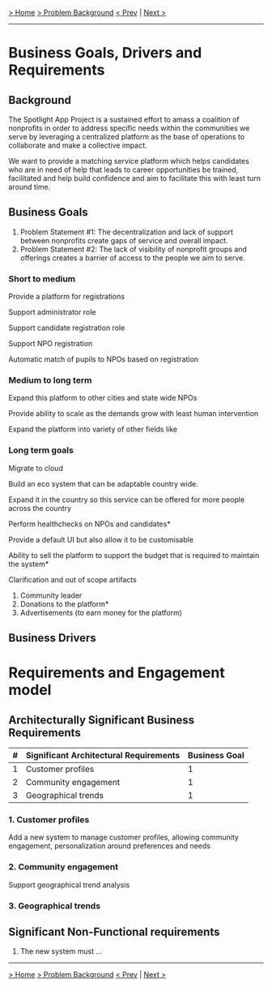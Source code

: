[> Home](../README.md)   [> Problem Background](README.md)
[< Prev](README.md)  |  [Next >](StakeholderConcerns.md)

---

# Business Goals, Drivers and Requirements

## Background

The Spotlight App Project is a sustained effort to amass a coalition of nonprofits in order to address specific needs within the communities we serve by leveraging a centralized platform as the base of operations to collaborate and make a collective impact.

We want to provide a matching service platform which helps candidates who are in need of help that leads to career
opportunities be trained, facilitated and help build confidence and aim to facilitate this with least turn around time.

## Business Goals

1. Problem Statement #1: The decentralization and lack of support between nonprofits create gaps of service and overall impact.
2. Problem Statement #2: The lack of visibility of nonprofit groups and offerings creates a barrier of access to the people we aim to serve.


### Short to medium

Provide a platform for registrations

Support administrator role

Support candidate registration role

Support NPO registration

Automatic match of pupils to NPOs based on registration

### Medium to long term

Expand this platform to other cities and state wide NPOs

Provide ability to scale as the demands grow with least human intervention

Expand the platform into variety of other fields like



### Long term goals

Migrate to cloud

Build an eco system that can be adaptable country wide.

Expand it in the country so this service can be offered for more people across the country

Perform healthchecks on NPOs and candidates*

Provide a default UI but also allow it to be customisable

Ability to sell the platform to support the budget that is required to maintain the system*

Clarification and out of scope artifacts

1. Community leader
2. Donations to the platform*
3. Advertisements (to earn money for the platform)


## Business Drivers



# Requirements and Engagement model

## Architecturally Significant Business Requirements


| # | Significant Architectural Requirements | Business Goal |
| --- | ---------------------------------------- | --------------- |
| 1 | Customer profiles                      | 1             |
| 2 | Community engagement                   | 1             |
| 3 | Geographical trends                    | 1             |

### 1. Customer profiles

Add a new system to manage customer profiles, allowing community
engagement, personalization around preferences and needs

### 2. Community engagement

Support geographical trend analysis

### 3. Geographical trends

## Significant Non-Functional requirements

1. The new system must ...

---

[> Home](../README.md)   [> Problem Background](README.md)
[< Prev](README.md)  |  [Next >](ArchitectureAnalysis.md)
